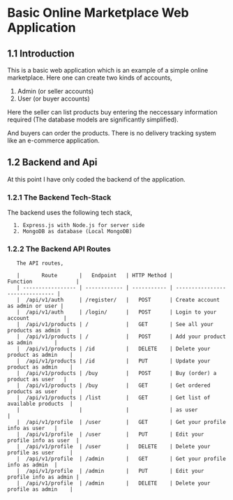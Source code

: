 # Basic Online Marketplace Web Application
## 1.1 Introduction

This is a basic web application which is an example of a simple online marketplace. Here one can create two kinds of accounts,

  1. Admin (or seller accounts)
  2. User (or buyer accounts)
  
 Here the seller can list products buy entering the neccessary information required (The database models are significantly simplified).
 
 And buyers can order the products. There is no delivery tracking system like an e-commerce application.

## 1.2 Backend and Api

At this point I have only coded the backend of the application.

   ### 1.2.1 The Backend Tech-Stack
   
   The backend uses the following tech stack, 
   
      1. Express.js with Node.js for server side
      2. MongoDB as database (Local MongoDB)
      
   ### 1.2.2 The Backend API Routes
   
       The API routes, 
       
       |       Route       |   Endpoint   | HTTP Method |           Function              |
       | ----------------- | ------------ | ----------- | ------------------------------- |
       |  /api/v1/auth     | /register/   |   POST      | Create account as admin or user |
       |  /api/v1/auth     | /login/      |   POST      | Login to your account           |
       |  /api/v1/products | /            |   GET       | See all your products as admin  |
       |  /api/v1/products | /            |   POST      | Add your product as admin       |
       |  /api/v1/products | /id          |   DELETE    | Delete your product as admin    |
       |  /api/v1/products | /id          |   PUT       | Update your product as admin    |
       |  /api/v1/products | /buy         |   POST      | Buy (order) a product as user   |
       |  /api/v1/products | /buy         |   GET       | Get ordered products as user    |
       |  /api/v1/products | /list        |   GET       | Get list of available products  |
       |                   |              |             | as user                         |
       |  /api/v1/profile  | /user        |   GET       | Get your profile info as user   |
       |  /api/v1/profile  | /user        |   PUT       | Edit your profile info as user  |
       |  /api/v1/profile  | /user        |   DELETE    | Delete your profile as user     |
       |  /api/v1/profile  | /admin       |   GET       | Get your profile info as admin  |
       |  /api/v1/profile  | /admin       |   PUT       | Edit your profile info as admin |
       |  /api/v1/profile  | /admin       |   DELETE    | Delete your profile as admin    |
       
       
       
